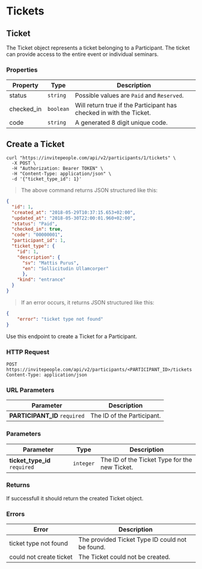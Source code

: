 # Tickets

## Ticket

The Ticket object represents a ticket belonging to a Participant. The ticket can provide access to the entire event or individual seminars.

### Properties

Property | Type | Description
--------- | ----------- | -----------
status | `string` | Possible values are `Paid` and `Reserved`. 
checked_in | `boolean` | Will return true if the Participant has checked in with the Ticket.
code | `string` | A generated 8 digit unique code.

## Create a Ticket

```shell
curl "https://invitepeople.com/api/v2/participants/1/tickets" \
  -X POST \
  -H "Authorization: Bearer TOKEN" \
  -H "Content-Type: application/json" \
  -d '{"ticket_type_id": 1}'
```

> The above command returns JSON structured like this:

```json
{
  "id": 1,
  "created_at": "2018-05-29T10:37:15.653+02:00",
  "updated_at": "2018-05-30T22:00:01.960+02:00",
  "status": "Paid",
  "checked_in": true,
  "code": "00000001",
  "participant_id": 1,
  "ticket_type": {
    "id": 1,
    "description": {
      "sv": "Mattis Purus",
      "en": "Sollicitudin Ullamcorper"
      },
    "kind": "entrance"
  }
}
```

> If an error occurs, it returns JSON structured like this:

```json
{
    "error": "ticket type not found"
}
```


Use this endpoint to create a Ticket for a Participant.

### HTTP Request

`POST https://invitepeople.com/api/v2/participants/<PARTICIPANT_ID>/tickets`
<br>
`Content-Type: application/json`

### URL Parameters

Parameter | Description
--------- | -----------
**PARTICIPANT_ID** `required` | The ID of the Participant.

### Parameters

Parameter | Type | Description
--------- | ----------- | -----------
**ticket_type_id** `required` | `integer` | The ID of the Ticket Type for the new Ticket.

### Returns

If successfull it should return the created Ticket object.

### Errors

Error | Description
--------- | -----------
ticket&nbsp;type&nbsp;not&nbsp;found | The provided Ticket Type ID could not be found.
could&nbsp;not&nbsp;create&nbsp;ticket | The Ticket could not be created.
